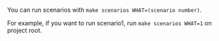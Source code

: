 You can run scenarios with `make scenarios WHAT=(scenario number)`.

For example, if you want to run scenario1, run `make scenarios WHAT=1` on project root.